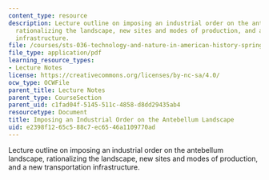 ```yaml
---
content_type: resource
description: Lecture outline on imposing an industrial order on the antebellum landscape,
  rationalizing the landscape, new sites and modes of production, and a new transportation
  infrastructure.
file: /courses/sts-036-technology-and-nature-in-american-history-spring-2008/e2398f1265c588c7ec6546a1109770ad_wk4_outline.pdf
file_type: application/pdf
learning_resource_types:
- Lecture Notes
license: https://creativecommons.org/licenses/by-nc-sa/4.0/
ocw_type: OCWFile
parent_title: Lecture Notes
parent_type: CourseSection
parent_uid: c1fad04f-5145-511c-4858-d8dd29435ab4
resourcetype: Document
title: Imposing an Industrial Order on the Antebellum Landscape
uid: e2398f12-65c5-88c7-ec65-46a1109770ad
---
```

Lecture outline on imposing an industrial order on the antebellum landscape, rationalizing the landscape, new sites and modes of production, and a new transportation infrastructure.